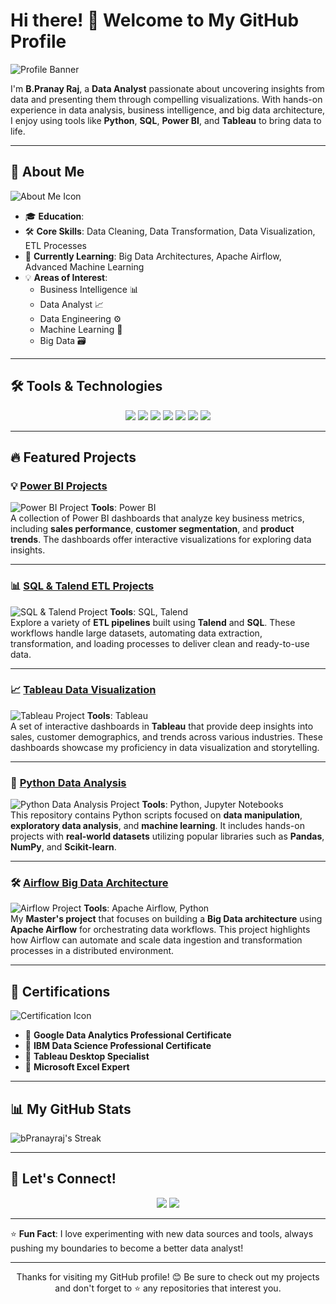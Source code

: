 # Hi there! 👋 Welcome to My GitHub Profile

![Profile Banner](https://media.licdn.com/dms/image/v2/D4E16AQH1Hj_BuEls_Q/profile-displaybackgroundimage-shrink_350_1400/profile-displaybackgroundimage-shrink_350_1400/0/1728667020386?e=1733961600&v=beta&t=glLjDBtzHPS1LPJbSXE4Z-yQQCyw0yzefdZpm0vU3Vs) <!-- Add a banner image or relevant graphic at the top -->

I'm **B.Pranay Raj**, a **Data Analyst** passionate about uncovering insights from data and presenting them through compelling visualizations. With hands-on experience in data analysis, business intelligence, and big data architecture, I enjoy using tools like **Python**, **SQL**, **Power BI**, and **Tableau** to bring data to life.

---

## 🚀 About Me
![About Me Icon](https://github.com/yourusername/yourrepo/blob/main/about-me-icon.png) <!-- Optional image beside the About Me section -->

- 🎓 **Education**: 
- 🛠 **Core Skills**: Data Cleaning, Data Transformation, Data Visualization, ETL Processes
- 🌱 **Currently Learning**: Big Data Architectures, Apache Airflow, Advanced Machine Learning
- 💡 **Areas of Interest**:
   - Business Intelligence 📊
   - Data Analyst 📈
   - Data Engineering ⚙️
   - Machine Learning 🤖
   - Big Data 🗃️

---

## 🛠️ Tools & Technologies
<p align="center">
  <img src="https://img.shields.io/badge/Python-3776AB?style=for-the-badge&logo=python&logoColor=white" />
  <img src="https://img.shields.io/badge/SQL-336791?style=for-the-badge&logo=postgresql&logoColor=white" />
  <img src="https://img.shields.io/badge/PowerBI-F2C811?style=for-the-badge&logo=powerbi&logoColor=black" />
  <img src="https://img.shields.io/badge/Tableau-E97627?style=for-the-badge&logo=tableau&logoColor=white" />
  <img src="https://img.shields.io/badge/Talend-78C7E7?style=for-the-badge&logo=talend&logoColor=white" />
  <img src="https://img.shields.io/badge/Airflow-017CEE?style=for-the-badge&logo=apache-airflow&logoColor=white" />
  <img src="https://img.shields.io/badge/Jupyter-F37626?style=for-the-badge&logo=jupyter&logoColor=white" />
</p>

---

## 🔥 Featured Projects

### 💡 [Power BI Projects](https://github.com/yourusername/Power-Bi-Projects)
![Power BI Project](https://github.com/yourusername/yourrepo/blob/main/powerbi-thumbnail.png) <!-- Image preview of the project -->
**Tools**: Power BI  
A collection of Power BI dashboards that analyze key business metrics, including **sales performance**, **customer segmentation**, and **product trends**. The dashboards offer interactive visualizations for exploring data insights.

---

### 📊 [SQL & Talend ETL Projects](https://github.com/yourusername/SQL-Talend-Projects)
![SQL & Talend Project](https://github.com/yourusername/yourrepo/blob/main/talend-thumbnail.png) <!-- Image preview of the project -->
**Tools**: SQL, Talend  
Explore a variety of **ETL pipelines** built using **Talend** and **SQL**. These workflows handle large datasets, automating data extraction, transformation, and loading processes to deliver clean and ready-to-use data.

---

### 📈 [Tableau Data Visualization](https://github.com/yourusername/Tableau)
![Tableau Project](https://github.com/yourusername/yourrepo/blob/main/tableau-thumbnail.png) <!-- Image preview of the project -->
**Tools**: Tableau  
A set of interactive dashboards in **Tableau** that provide deep insights into sales, customer demographics, and trends across various industries. These dashboards showcase my proficiency in data visualization and storytelling.

---

### 🐍 [Python Data Analysis](https://github.com/yourusername/My_Python_Files)
![Python Data Analysis Project](https://github.com/yourusername/yourrepo/blob/main/python-thumbnail.png) <!-- Image preview of the project -->
**Tools**: Python, Jupyter Notebooks  
This repository contains Python scripts focused on **data manipulation**, **exploratory data analysis**, and **machine learning**. It includes hands-on projects with **real-world datasets** utilizing popular libraries such as **Pandas**, **NumPy**, and **Scikit-learn**.

---

### 🛠️ [Airflow Big Data Architecture](https://github.com/yourusername/AirFlow_Bigdata_Architechture)
![Airflow Project](https://github.com/yourusername/yourrepo/blob/main/airflow-thumbnail.png) <!-- Image preview of the project -->
**Tools**: Apache Airflow, Python  
My **Master's project** that focuses on building a **Big Data architecture** using **Apache Airflow** for orchestrating data workflows. This project highlights how Airflow can automate and scale data ingestion and transformation processes in a distributed environment.

---

## 🏅 Certifications

![Certification Icon](https://github.com/yourusername/yourrepo/blob/main/certification-icon.png) <!-- Icon for certifications -->
- 📜 **Google Data Analytics Professional Certificate**
- 📜 **IBM Data Science Professional Certificate**
- 📜 **Tableau Desktop Specialist**
- 📜 **Microsoft Excel Expert**

---

## 📊 My GitHub Stats

![bPranayraj's Streak](https://github-readme-streak-stats.herokuapp.com/?user=bPranayraj&theme=prussian&hide_border=true)

---

## 💬 Let's Connect!

<p align="center">
  <a href="https://www.linkedin.com/in/pranay-raj1/"><img src="https://img.shields.io/badge/LinkedIn-%230077B5.svg?style=for-the-badge&logo=linkedin&logoColor=white" /></a>
  <a href="mailto:youremail@example.com"><img src="https://img.shields.io/badge/Email-D14836?style=for-the-badge&logo=gmail&logoColor=white" /></a>
</p>

---

⭐️ **Fun Fact**: I love experimenting with new data sources and tools, always pushing my boundaries to become a better data analyst!

---

<p align="center">
  Thanks for visiting my GitHub profile! 😊 Be sure to check out my projects and don't forget to ⭐️ any repositories that interest you.
</p>
